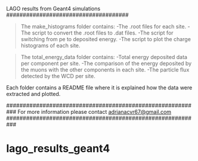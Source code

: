 
LAGO results from Geant4 simulations
#####################################

>The make_histograms folder contains:
	-The .root files for each site. 
	-The script to convert the .root files to .dat files.
	-The script for switching from pe to deposited energy.
	-The script to plot the charge histograms of each site.

>The total_energy_data folder contains:
	-Total energy deposited data per component per site.
	-The comparison of the energy deposited by the muons with the other components in each site.
	-The particle flux detected by the WCD per site.

Each folder contains a README file where it is explained how the data were extracted and plotted. 

###########################################################
For more information please contact adrianacvr67@gmail.com
###########################################################
# lago_results_geant4
